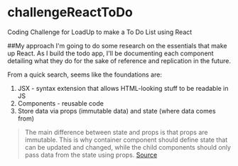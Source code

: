 # challengeReactToDo
Coding Challenge for LoadUp to make a To Do List using React

##My approach
I'm going to do some research on the essentials that make up React. As I build the todo app, I'll be documenting each component detailing what they do for the sake of reference and replication in the future.

From a quick search, seems like the foundations are:

1. JSX - syntax extension that allows HTML-looking stuff to be readable in JS
2. Components - reusable code
3. Store data via props (immutable data) and state (where data comes from)

> The main difference between state and props is that props are immutable. This is why container component should define state that can be updated and changed, while the child components should only pass data from the state using props.
[Source](https://www.tutorialspoint.com/reactjs/reactjs_props_overview.htm)

